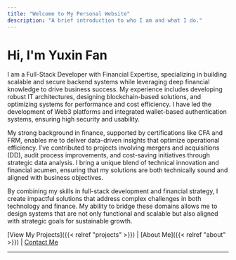 ```yaml
---
title: "Welcome to My Personal Website"
description: "A brief introduction to who I am and what I do."
---
```


# Hi, I'm Yuxin Fan

I am a Full-Stack Developer with Financial Expertise, specializing in building scalable and secure backend systems while leveraging deep financial knowledge to drive business success. My experience includes developing robust IT architectures, designing blockchain-based solutions, and optimizing systems for performance and cost efficiency. I have led the development of Web3 platforms and integrated wallet-based authentication systems, ensuring high security and usability.

My strong background in finance, supported by certifications like CFA and FRM, enables me to deliver data-driven insights that optimize operational efficiency. I’ve contributed to projects involving mergers and acquisitions (DD), audit process improvements, and cost-saving initiatives through strategic data analysis. I bring a unique blend of technical innovation and financial acumen, ensuring that my solutions are both technically sound and aligned with business objectives.

By combining my skills in full-stack development and financial strategy, I create impactful solutions that address complex challenges in both technology and finance. My ability to bridge these domains allows me to design systems that are not only functional and scalable but also aligned with strategic goals for sustainable growth.

[View My Projects]({{< relref "projects" >}}) | [About Me]({{< relref "about" >}}) | [Contact Me](mailto:fan.yuxin@outlook.com)

---
